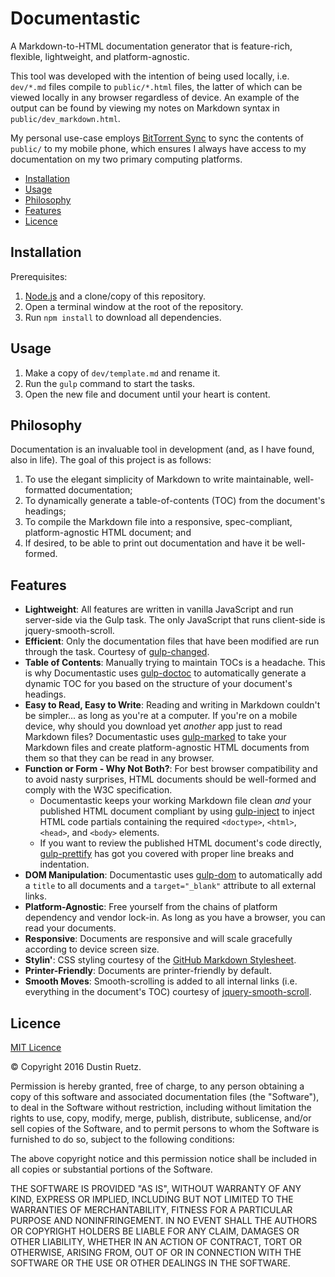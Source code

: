 # Documentastic

A Markdown-to-HTML documentation generator that is feature-rich, flexible, lightweight, and platform-agnostic.

This tool was developed with the intention of being used locally, i.e. `dev/*.md` files compile to `public/*.html` files, the latter of which can be viewed locally in any browser regardless of device. An example of the output can be found by viewing my notes on Markdown syntax in `public/dev_markdown.html`.

My personal use-case employs [BitTorrent Sync][bt-sync] to sync the contents of `public/` to my mobile phone, which ensures I always have access to my documentation on my two primary computing platforms.

<!-- START doctoc generated TOC please keep comment here to allow auto update -->
<!-- DON'T EDIT THIS SECTION, INSTEAD RE-RUN doctoc TO UPDATE -->


- [Installation](#installation)
- [Usage](#usage)
- [Philosophy](#philosophy)
- [Features](#features)
- [Licence](#licence)

<!-- END doctoc generated TOC please keep comment here to allow auto update -->

## Installation

Prerequisites:
1. [Node.js][node-js] and a clone/copy of this repository.
1. Open a terminal window at the root of the repository.
1. Run `npm install` to download all dependencies.

## Usage

1. Make a copy of `dev/template.md` and rename it.
1. Run the `gulp` command to start the tasks.
1. Open the new file and document until your heart is content.

## Philosophy

Documentation is an invaluable tool in development (and, as I have found, also in life). The goal of this project is as follows:

1. To use the elegant simplicity of Markdown to write maintainable, well-formatted documentation;
1. To dynamically generate a table-of-contents (TOC) from the document's headings;
1. To compile the Markdown file into a responsive, spec-compliant, platform-agnostic HTML document; and
1. If desired, to be able to print out documentation and have it be well-formed.

## Features

* **Lightweight**: All features are written in vanilla JavaScript and run server-side via the Gulp task. The only JavaScript that runs client-side is jquery-smooth-scroll.
* **Efficient**: Only the documentation files that have been modified are run through the task. Courtesy of [gulp-changed][gulp-changed].
* **Table of Contents**: Manually trying to maintain TOCs is a headache. This is why Documentastic uses [gulp-doctoc][gulp-doctoc] to automatically generate a dynamic TOC for you based on the structure of your document's headings.
* **Easy to Read, Easy to Write**: Reading and writing in Markdown couldn't be simpler... as long as you're at a computer. If you're on a mobile device, why should you download yet _another_ app just to read Markdown files? Documentastic uses [gulp-marked][gulp-marked] to take your Markdown files and create platform-agnostic HTML documents from them so that they can be read in any browser.
* **Function or Form - Why Not Both?**: For best browser compatibility and to avoid nasty surprises, HTML documents should be well-formed and comply with the W3C specification.
	* Documentastic keeps your working Markdown file clean _and_ your published HTML document compliant by using [gulp-inject][gulp-inject] to inject HTML code partials containing the required `<doctype>`, `<html>`, `<head>`, and `<body>` elements.
	* If you want to review the published HTML document's code directly, [gulp-prettify][gulp-prettify] has got you covered with proper line breaks and indentation.
* **DOM Manipulation**: Documentastic uses [gulp-dom][gulp-dom] to automatically add a `title` to all documents and a `target="_blank"` attribute to all external links.
* **Platform-Agnostic**: Free yourself from the chains of platform dependency and vendor lock-in. As long as you have a browser, you can read your documents.
* **Responsive**: Documents are responsive and will scale gracefully according to device screen size.
* **Stylin'**: CSS styling courtesy of the [GitHub Markdown Stylesheet][gh-md-ss].
* **Printer-Friendly**: Documents are printer-friendly by default.
* **Smooth Moves**: Smooth-scrolling is added to all internal links (i.e. everything in the document's TOC) courtesy of [jquery-smooth-scroll][jq-ss].

## Licence

[MIT Licence][mit-licence]

&#169; Copyright 2016 Dustin Ruetz.

Permission is hereby granted, free of charge, to any person obtaining a copy of this software and associated documentation files (the "Software"), to deal in the Software without restriction, including without limitation the rights to use, copy, modify, merge, publish, distribute, sublicense, and/or sell copies of the Software, and to permit persons to whom the Software is furnished to do so, subject to the following conditions:

The above copyright notice and this permission notice shall be included in all copies or substantial portions of the Software.

THE SOFTWARE IS PROVIDED "AS IS", WITHOUT WARRANTY OF ANY KIND, EXPRESS OR IMPLIED, INCLUDING BUT NOT LIMITED TO THE WARRANTIES OF MERCHANTABILITY, FITNESS FOR A PARTICULAR PURPOSE AND NONINFRINGEMENT. IN NO EVENT SHALL THE AUTHORS OR COPYRIGHT HOLDERS BE LIABLE FOR ANY CLAIM, DAMAGES OR OTHER LIABILITY, WHETHER IN AN ACTION OF CONTRACT, TORT OR OTHERWISE, ARISING FROM, OUT OF OR IN CONNECTION WITH THE SOFTWARE OR THE USE OR OTHER DEALINGS IN THE SOFTWARE.

[bt-sync]: https://getsync.com/

[node-js]: https://nodejs.org/en/

[gulp-changed]: https://www.npmjs.com/package/gulp-changed
[gulp-doctoc]: https://www.npmjs.com/package/gulp-doctoc
[gulp-marked]: https://www.npmjs.com/package/gulp-marked
[gulp-inject]: https://www.npmjs.com/package/gulp-inject
[gulp-prettify]: https://www.npmjs.com/package/gulp-prettify
[gulp-dom]: https://www.npmjs.com/package/gulp-dom
[gh-md-ss]: https://gist.github.com/tuzz/3331384
[jq-ss]: https://www.npmjs.com/package/jquery-smooth-scroll

[mit-licence]: https://opensource.org/licenses/MIT